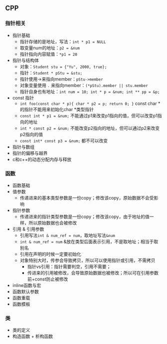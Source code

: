 ## CPP

### 指针相关
- 指针基础
    - 指针存储的是地址，写法：`int * p1 = NULL`
    - 取变量num的地址：`p2 = &num`
    - 指针指向内容赋值：`*p1 = 20`
- 指针与结构体
    - 对象：`Student stu = {"Yu", 2000, true};`
    - 指针：`Student * pStu = &stu;`
    - 指针使用->来指向member：`pStu->member`
    - 对象变量使用 `.` 来指向member：`(*pStu).member || stu.member` 
    - 指针自身也有地址：`int num = 10; int * p = &num; int ** pp = &p;`
- const 指针
    - `int foo(const char * p){ char * p2 = p; return 0; }` const char * 的指针不能用来初始化char *类型指针
    - `const int * p1 = &num;` 不能通过p1来改变p1指向的值，但可以改变p1指向的地址
    - `int * const p2 = &num;` 不能改变p2指向的地址，但可以通过p2来改变p2指向的值
    - `const int* const p3 = &num;` 都不可以改变
- 指针与数组
- 指针的偏移与越界
- c和c++的动态分配内存与释放

### 函数
- 函数基础
- 值参数
    - 传递进来的基本类型参数是一份copy；修改该copy，原始数据不会受影响
- 指针参数
    - 传递进来的指针类型参数是一份copy；修改该copy，由于地址的值一样，所以原始数据也会被修改
- 引用 & 引用参数
    - 引用写法`int & num_ref = num`，取地址写法`&num`
    - `int & num_ref = num` &放在类型后面表示引用，不是取地址；相当于取别名
    - 引用在声明的时候一定要初始化
    - 对象特别大时，传参会导致拷贝，所以可以使用指针或引用，不需拷贝
        - 指针vs引用：指针需要判空，引用不需要；
        - 传进来的引用被修改，会导致原始数据也被修改；所以可在引用参数前+const防止被修改
- inline函数与宏
- 函数默认参数
- 函数重载
- 函数模板

### 类
- 类的定义
- 构造函数 + 析构函数